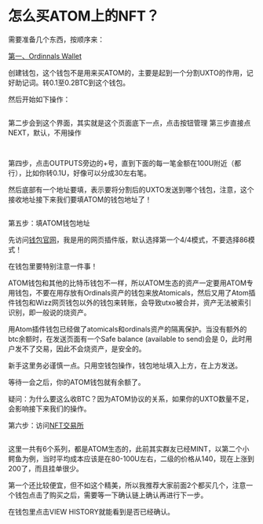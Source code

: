 # 怎么买ATOM上的NFT？

需要准备几个东西，按顺序来：

[第一、Ordinnals Wallet](https://ordinalswallet.com/wallet)

创建钱包，这个钱包不是用来买ATOM的，主要是起到一个分割UXTO的作用，记好助记词。转0.1至0.2BTC到这个钱包。

然后开始如下操作：

<figure><img src="https://btcdayu.gitbook.io/~gitbook/image?url=https:%2F%2F1896207398-files.gitbook.io%2F%7E%2Ffiles%2Fv0%2Fb%2Fgitbook-x-prod.appspot.com%2Fo%2Fspaces%252FkndOd8yXPMu5IiCOU8TW%252Fuploads%252FEw43bzoKGNopgVXTl7Lf%252Fimage.png%3Falt=media%26token=f0736ac1-63c2-4837-bf2b-61ab57b76164&#x26;width=768&#x26;dpr=4&#x26;quality=100&#x26;sign=2e855bfd6f33b19cd4f8fe143604e98fc2867af8eb9ea971586bd9ea58f23b1b" alt=""><figcaption></figcaption></figure>

第二步会到这个界面，其实就是这个页面底下一点，点击按钮管理 第三步直接点NEXT，默认，不用操作

<figure><img src="https://btcdayu.gitbook.io/~gitbook/image?url=https:%2F%2F1896207398-files.gitbook.io%2F%7E%2Ffiles%2Fv0%2Fb%2Fgitbook-x-prod.appspot.com%2Fo%2Fspaces%252FkndOd8yXPMu5IiCOU8TW%252Fuploads%252F6fHPWBj2Ho0uYIICBNby%252Fimage.png%3Falt=media%26token=1d1ecf58-3739-486a-9342-2ceaebc0e08b&#x26;width=768&#x26;dpr=4&#x26;quality=100&#x26;sign=7793118ea6e4dea21ad53954ff0c62c6acbaba8c0f668e7a0c935960012fa2d3" alt=""><figcaption></figcaption></figure>

<figure><img src="../../../.gitbook/assets/image (4).avif" alt=""><figcaption></figcaption></figure>

第四步，点击OUTPUTS旁边的+号，直到下面的每一笔金额在100U附近（都行），比如你转0.1U，好像可以分成30左右笔。

然后底部有一个地址要填，表示要将分割后的UXTO发送到哪个钱包，注意，这个接收地址接下来我们要填ATOM的钱包地址了！

<figure><img src="https://btcdayu.gitbook.io/~gitbook/image?url=https:%2F%2F1896207398-files.gitbook.io%2F%7E%2Ffiles%2Fv0%2Fb%2Fgitbook-x-prod.appspot.com%2Fo%2Fspaces%252FkndOd8yXPMu5IiCOU8TW%252Fuploads%252FZqQeVz0bStKaxEjLhcFd%252Fimage.png%3Falt=media%26token=7b71e31a-358d-4fa3-a8a7-2b950fea4ad9&#x26;width=768&#x26;dpr=4&#x26;quality=100&#x26;sign=3a5665b911fcbe64140a9177fd627fe30324742ea3fadae9e5206c3c0b3e8cd1" alt=""><figcaption></figcaption></figure>

第五步：填ATOM钱包地址

先访问[钱包官网](https://atomicalswallet.com/)，我是用的网页插件版，默认选择第一个4/4模式，不要选择86模式！

在钱包里要特别注意一件事！

ATOM钱包和其他的比特币钱包不一样，所以ATOM生态的资产一定要用ATOM专用钱包，不要在用存放有Ordinals资产的钱包来放Atomicals，然后又用了Atom插件钱包和Wizz网页钱包以外的钱包来转账，会导致utxo被合并，资产无法被索引识别，即一般说的烧资产。

用Atom插件钱包已经做了atomicals和ordinals资产的隔离保护。当没有额外的btc余额时，在发送页面有一个Safe balance (available to send)会是 0，此时用户发不了交易，因此不会烧资产，是安全的。

新手这里务必谨慎一点。只用空钱包操作，钱包地址填入上方，在上方发送。

等待一会之后，你的ATOM钱包就有余额了。

疑问：为什么要这么收BTC？因为ATOM协议的关系，如果你的UXTO数量不足，会影响接下来我们的操作。

第六步：访问[NFT交易所](https://www.satsx.io/marketplace/atomicals/dmint/containers)

<figure><img src="https://btcdayu.gitbook.io/~gitbook/image?url=https:%2F%2F1896207398-files.gitbook.io%2F%7E%2Ffiles%2Fv0%2Fb%2Fgitbook-x-prod.appspot.com%2Fo%2Fspaces%252FkndOd8yXPMu5IiCOU8TW%252Fuploads%252FHPa95oYOob02VP2G4s1n%252Fimage.png%3Falt=media%26token=9766b04d-32b5-48f7-bafc-6faddcc6efd2&#x26;width=300&#x26;dpr=4&#x26;quality=100&#x26;sign=f1ef69a8871b8d8923d740c4226c4a51a662ac8cc5de0148350f3aa4aa995b7f" alt=""><figcaption></figcaption></figure>

这里一共有6个系列，都是ATOM生态的，此前其实群友已经MINT，以第二个小鳄鱼为例，当时平均成本应该是在80-100U左右，二级的价格从140，现在上涨到200了，而且挂单很少。

第一个还比较便宜，但不如这个精美，所以我推荐大家前面2个都买几个，注意一个钱包点击了购买之后，需要等一下确认链上确认再进行下一步。

在钱包里点击VIEW HISTORY就能看到是否已经确认。

